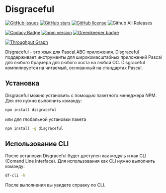 # Disgraceful

[![GitHub issues](https://img.shields.io/github/issues/Hatollint/disgraceful.svg)](https://github.com/Hatollint/disgraceful/issues)
[![GitHub stars](https://img.shields.io/github/stars/Hatollint/disgraceful.svg)](https://github.com/Hatollint/disgraceful/stargazers)
[![GitHub license](https://img.shields.io/github/license/Hatollint/disgraceful.svg)](https://github.com/Hatollint/disgraceful/blob/master/LICENSE)
![Github All Releases](https://img.shields.io/github/downloads/Hatollint/disgraceful/total.svg)

[![Codacy Badge](https://api.codacy.com/project/badge/Grade/5c09ae6b54694346b0b7a7deb0debbc7)](https://app.codacy.com/app/Hatollint/disgraceful?utm_source=github.com&utm_medium=referral&utm_content=Hatollint/disgraceful&utm_campaign=badger)
[![npm version](https://badge.fury.io/js/disgraceful.svg)](https://badge.fury.io/js/disgraceful) [![Greenkeeper badge](https://badges.greenkeeper.io/Hatollint/disgraceful.svg)](https://greenkeeper.io/)

[![Throughput Graph](https://graphs.waffle.io/Hatollint/disgraceful/throughput.svg)](https://waffle.io/Hatollint/disgraceful/metrics/throughput)


Disgraceful - это язык для Pascal.ABC приложения. Disgraceful поддерживает инструменты для широкомасштабных приложений Pascal для любого браузера для любого хоста на любой ОС. Disgraceful компилируется на читаемый, основанный на стандартах Pascal. 

## Установка
Disgraceful можно установить с помощью пакетного менеджера NPM. Для это нужно выполнить команду:
```bash
npm install disgraceful
```
или для глобальной установки пакета
```bash
npm install -g disgraceful
```

## Использование CLI
После установки Disgraceful будет доступен как модуль и как CLI (Comand Line Interface). Для использования как CLI нужно выполнить команду:
```bash
df-cli -h
```
После выполнения вы увидете справку по CLI.


